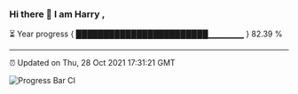 ### Hi there 👋 I am Harry , 

⏳ Year progress { ████████████████████████▁▁▁▁▁▁ } 82.39 %

---

⏰ Updated on Thu, 28 Oct 2021 17:31:21 GMT

![Progress Bar CI](https://github.com/duykhang68/duykhang68/workflows/Progress%20Bar%20CI/badge.svg)

